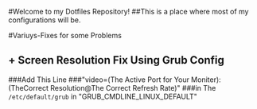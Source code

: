 #Welcome to my Dotfiles Repository!
##This is a place where most of my configurations will be. 



#Variuys-Fixes for some Problems 

## + Screen Resolution Fix Using Grub Config
###Add This Line
###"video=(The Active Port for Your Moniter):(TheCorrect Resolution@The Correct Refresh Rate)"
###in The `/etc/default/grub` in "GRUB_CMDLINE_LINUX_DEFAULT"

